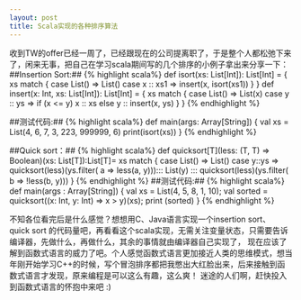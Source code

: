 ```yaml
---
layout: post
title: Scala实现的各种排序算法
---
```

收到TW的offer已经一周了，已经跟现在的公司提离职了，于是整个人都松弛下来了，闲来无事，把自己在学习scala期间写的几个排序的小例子拿出来分享一下：
##Insertion Sort:##
{% highlight scala%}
def isort(xs: List[Int]): List[Int] = {
  xs match {
    case List() =&gt; List()
    case x :: xs1 =&gt; insert(x, isort(xs1))
  }
}
def insert(x: Int, xs: List[Int]): List[Int] = {
  xs match {
    case List() => List(x)
    case y :: ys => if (x <= y) x :: xs else y :: insert(x, ys)
  }
}
{% endhighlight %}

##测试代码:##
{% highlight scala%}
def main(args: Array[String])
{
  val xs = List(4, 6, 7, 3, 223, 999999, 6)
  print(isort(xs))
}
{% endhighlight %}

##Quick sort：##
{% highlight scala%}
def quicksort[T](less: (T, T) => Boolean)(xs: List[T]):List[T]= xs match
{
  case List() => List()
  case y::ys => 
    quicksort(less)(ys.filter( a => less(a, y)))::: List(y) ::: quicksort(less)(ys.filter( b => !less(b, y)))
}
{% endhighlight %}
##测试代码:##
{% highlight scala%}
def main(args : Array[String])
{
  val xs = List(4, 5, 8, 1, 10);
  val sorted = quicksort((x: Int, y: Int) => x > y)(xs);
  print (sorted)
}
{% endhighlight %}

不知各位看完后是什么感觉？想想用C、Java语言实现一个insertion sort、 quick sort 的代码量吧，再看看这个scala实现，无需关注变量状态，只需要告诉编译器，先做什么，再做什么，其余的事情就由编译器自己实现了，
现在应该了解到函数式语言的威力了吧。个人感觉函数式语言更加接近人类的思维模式，想当年刚开始学习C++的时候，写个冒泡排序都把我憋出大红脸出来，后来接触到函数式语言才发现，原来编程是可以这么有趣，这么爽！
迷途的人们啊，赶快投入到函数式语言的怀抱中来吧 :)
